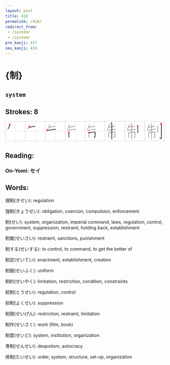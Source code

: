 ```yaml
---
layout: post
title: 418
permalink: /418/
redirect_from:
 - /system/
 - /system/
pre_kanji: 417
nex_kanji: 419
---
```


# {制}

## `system`

## Strokes: 8

<div class="stroke"><img src="../images/E588B6.png" /></div>

## Reading:

### On-Yomi: セイ

## Words:

規制(きせい): regulation

強制(きょうせい): obligation, coercion, compulsion, enforcement

制(せい): system, organization, imperial command, laws, regulation, control, government, suppression, restraint, holding back, establishment

制裁(せいさい): restraint, sanctions, punishment

制する(せいする): to control, to command, to get the better of

制定(せいてい): enactment, establishment, creation

制服(せいふく): uniform

制約(せいやく): limitation, restriction, condition, constraints

統制(とうせい): regulation, control

抑制(よくせい): suppression

制限(せいげん): restriction, restraint, limitation

制作(せいさく): work (film, book)

制度(せいど): system, institution, organization

専制(せんせい): despotism, autocracy

体制(たいせい): order, system, structure, set-up, organization
